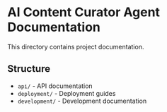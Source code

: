 # AI Content Curator Agent Documentation

This directory contains project documentation.

## Structure

- `api/` - API documentation
- `deployment/` - Deployment guides
- `development/` - Development documentation